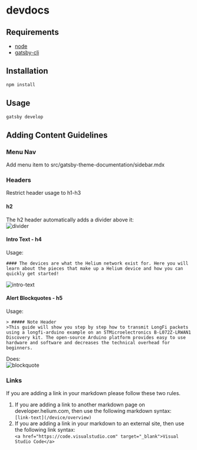 # devdocs 

## Requirements
- [node](https://nodejs.org/en/)
- [gatsby-cli](https://www.gatsbyjs.org/tutorial/part-zero/#using-the-gatsby-cli)

## Installation

```sh
npm install
```

## Usage

```sh
gatsby develop
```

## Adding Content Guidelines

### Menu Nav
Add menu item to src/gatsby-theme-documentation/sidebar.mdx

### Headers
Restrict header usage to h1-h3

#### h2
The h2 header automatically adds a divider above it:  
![divider](/readme-images/divider.png)

#### Intro Text - h4
Usage:
```
#### The devices are what the Helium network exist for. Here you will learn about the pieces that make up a Helium device and how you can quickly get started!
```
![intro-text](/readme-images/intro-text.png)

#### Alert Blockquotes - h5
Usage:
```
> ##### Note Header 
>This guide will show you step by step how to transmit LongFi packets using a longfi-arduino example on an STMicroelectronics B-L072Z-LRWAN1 Discovery kit. The open-source Arduino platform provides easy to use hardware and software and decreases the technical overhead for beginners. 
```
Does:  
![blockquote](/readme-images/blockquote-example.png)

### Links
If you are adding a link in your markdown please follow these two rules.
1. If you are adding a link to another markdown page on developer.helium.com, then use the following markdown syntax:  
`
[link-text](/device/overview)
`
2. If you are adding a link in your markdown to an external site, then use the following link syntax:  
`
<a href="https://code.visualstudio.com" target="_blank">Visual Studio Code</a>
`


